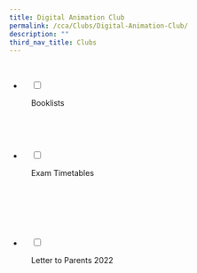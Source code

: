 ```yaml
---
title: Digital Animation Club
permalink: /cca/Clubs/Digital-Animation-Club/
description: ""
third_nav_title: Clubs
---
```

<ul class="jekyllcodex_accordion">

  <li>

    <input type="checkbox" id="accordion1">

    <label for="accordion1">Booklists</label>

    <div>

<p> </p>

    </div>

</li>
	<li>

    <input type="checkbox" id="accordion2">

    <label for="accordion2">Exam Timetables</label>

    <div>

    <p> </p>

    </div>

</li>
	
<li>

    <input type="checkbox" id="accordion3">

    <label for="accordion3">Letter to Parents 2022</label>

    <div>

<p> </p>

    </div>

</li>
	
	

	
</ul>